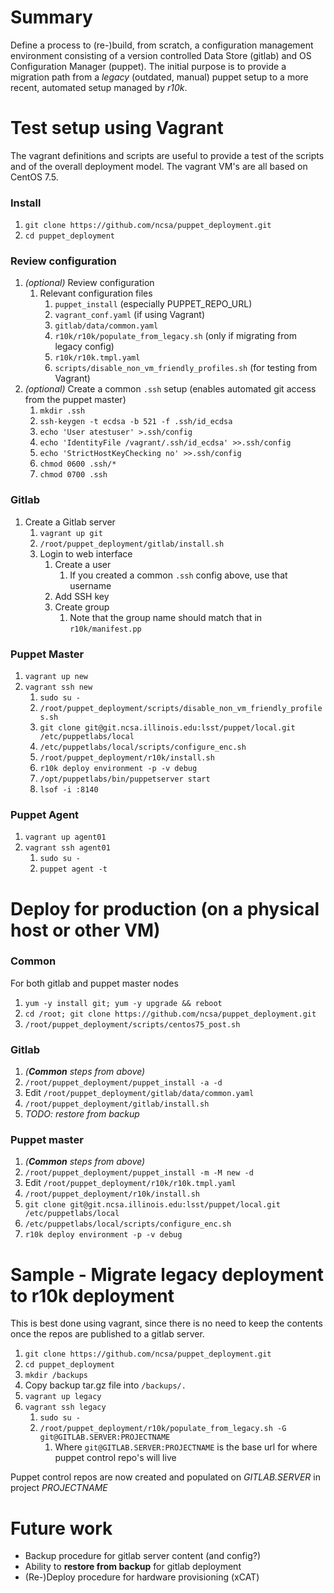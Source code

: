 # Summary
Define a process to (re-)build, from scratch, a configuration management environment consisting of a version controlled Data Store (gitlab) and OS Configuration Manager (puppet). The initial purpose is to provide a migration path from a *legacy* (outdated, manual) puppet setup to a more recent, automated setup managed by *r10k*.

# Test setup using Vagrant
The vagrant definitions and scripts are useful to provide a test of the scripts and of the overall deployment model.
The vagrant VM's are all based on CentOS 7.5.

### Install
1. `git clone https://github.com/ncsa/puppet_deployment.git`
1. `cd puppet_deployment`
### Review configuration
1. _(optional)_ Review configuration
   1. Relevant configuration files
      1. `puppet_install` (especially PUPPET_REPO_URL)
      1. `vagrant_conf.yaml` (if using Vagrant)
      1. `gitlab/data/common.yaml`
      1. `r10k/r10k/populate_from_legacy.sh` (only if migrating from legacy config)
      1. `r10k/r10k.tmpl.yaml`
      1. `scripts/disable_non_vm_friendly_profiles.sh` (for testing from Vagrant)
1. _(optional)_ Create a common `.ssh` setup (enables automated git access from the puppet master)
   1. `mkdir .ssh`
   1. `ssh-keygen -t ecdsa -b 521 -f .ssh/id_ecdsa`
   1. `echo 'User atestuser' >.ssh/config`
   1. `echo 'IdentityFile /vagrant/.ssh/id_ecdsa' >>.ssh/config`
   1. `echo 'StrictHostKeyChecking no' >>.ssh/config`
   1. `chmod 0600 .ssh/*`
   1. `chmod 0700 .ssh`
### Gitlab
1. Create a Gitlab server
   1. `vagrant up git`
   1. `/root/puppet_deployment/gitlab/install.sh`
   1. Login to web interface
      1. Create a user
         1. If you created a common `.ssh` config above, use that username
      1. Add SSH key
      1. Create group
         1. Note that the group name should match that in `r10k/manifest.pp`
### Puppet Master
1. `vagrant up new`
1. `vagrant ssh new`
   1. `sudo su -`
   1. `/root/puppet_deployment/scripts/disable_non_vm_friendly_profiles.sh`
   1. `git clone git@git.ncsa.illinois.edu:lsst/puppet/local.git /etc/puppetlabs/local`
   1. `/etc/puppetlabs/local/scripts/configure_enc.sh`
   1. `/root/puppet_deployment/r10k/install.sh`
   1. `r10k deploy environment -p -v debug`
   1. `/opt/puppetlabs/bin/puppetserver start`
   1. `lsof -i :8140`
### Puppet Agent
1. `vagrant up agent01`
1. `vagrant ssh agent01`
   1. `sudo su -`
   1. `puppet agent -t`


# Deploy for production (on a physical host or other VM)
### Common
For both gitlab and puppet master nodes
1. `yum -y install git; yum -y upgrade && reboot`
1. `cd /root; git clone https://github.com/ncsa/puppet_deployment.git`
1. `/root/puppet_deployment/scripts/centos75_post.sh`
### Gitlab
1. _(**Common** steps from above)_
1. `/root/puppet_deployment/puppet_install -a -d`
1. Edit `/root/puppet_deployment/gitlab/data/common.yaml`
1. `/root/puppet_deployment/gitlab/install.sh`
1. _TODO: restore from backup_
### Puppet master
1. _(**Common** steps from above)_
1. `/root/puppet_deployment/puppet_install -m -M new -d`
1. Edit `/root/puppet_deployment/r10k/r10k.tmpl.yaml`
1. `/root/puppet_deployment/r10k/install.sh`
1. `git clone git@git.ncsa.illinois.edu:lsst/puppet/local.git /etc/puppetlabs/local`
1. `/etc/puppetlabs/local/scripts/configure_enc.sh`
1. `r10k deploy environment -p -v debug`


# Sample - Migrate legacy deployment to r10k deployment
This is best done using vagrant, since there is no need to keep the contents once the repos are published to a gitlab server.
1. `git clone https://github.com/ncsa/puppet_deployment.git`
1. `cd puppet_deployment`
1. `mkdir /backups`
1. Copy backup tar.gz file into `/backups/.`
1. `vagrant up legacy`
1. `vagrant ssh legacy`
   1. `sudo su -`
   1. `/root/puppet_deployment/r10k/populate_from_legacy.sh -G git@GITLAB.SERVER:PROJECTNAME`
      1. Where `git@GITLAB.SERVER:PROJECTNAME` is the base url for where puppet control repo's will live

Puppet control repos are now created and populated on _GITLAB.SERVER_ in project _PROJECTNAME_

# Future work
* Backup procedure for gitlab server content (and config?)
* Ability to __restore from backup__ for gitlab deployment
* (Re-)Deploy procedure for hardware provisioning (xCAT)
